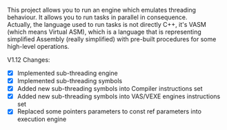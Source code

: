 This project allows you to run an engine which emulates threading behaviour. It allows you to run tasks in parallel in consequence.  
Actually, the language used to run tasks is not directly C++, it's VASM (which means Virtual ASM), which is a language that is representing
simplified Assembly (really simplified) with pre-built procedures for some high-level operations.

V1.12 Changes:
- [x] Implemented sub-threading engine
- [x] Implemented sub-threading symbols
- [x] Added new sub-threading symbols into Compiler instructions set
- [x] Added new sub-threading symbols into VAS/VEXE engines instructions set
- [x] Replaced some pointers parameters to const ref parameters into execution engine